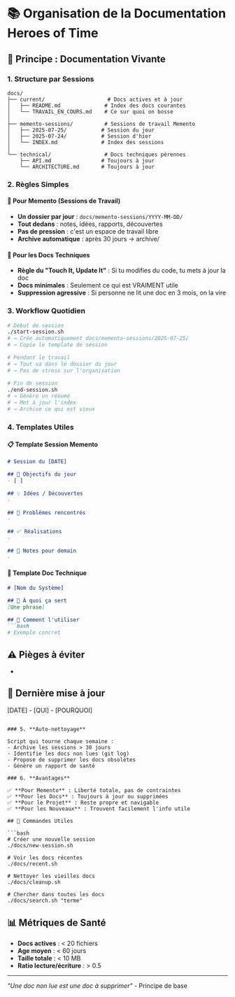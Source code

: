 # 📚 Organisation de la Documentation Heroes of Time

## 🎯 Principe : Documentation Vivante

### 1. **Structure par Sessions**
```
docs/
├── current/                    # Docs actives et à jour
│   ├── README.md              # Index des docs courantes
│   └── TRAVAIL_EN_COURS.md    # Ce sur quoi on bosse
│
├── memento-sessions/          # Sessions de travail Memento
│   ├── 2025-07-25/           # Session du jour
│   ├── 2025-07-24/           # Session d'hier
│   └── INDEX.md              # Index des sessions
│
└── technical/                 # Docs techniques pérennes
    ├── API.md                # Toujours à jour
    └── ARCHITECTURE.md       # Toujours à jour
```

### 2. **Règles Simples**

#### 📝 Pour Memento (Sessions de Travail)
- **Un dossier par jour** : `docs/memento-sessions/YYYY-MM-DD/`
- **Tout dedans** : notes, idées, rapports, découvertes
- **Pas de pression** : c'est un espace de travail libre
- **Archive automatique** : après 30 jours → archive/

#### 🔧 Pour les Docs Techniques
- **Règle du "Touch It, Update It"** : Si tu modifies du code, tu mets à jour la doc
- **Docs minimales** : Seulement ce qui est VRAIMENT utile
- **Suppression agressive** : Si personne ne lit une doc en 3 mois, on la vire

### 3. **Workflow Quotidien**

```bash
# Début de session
./start-session.sh
# → Crée automatiquement docs/memento-sessions/2025-07-25/
# → Copie le template de session

# Pendant le travail
# → Tout va dans le dossier du jour
# → Pas de stress sur l'organisation

# Fin de session
./end-session.sh
# → Génère un résumé
# → Met à jour l'index
# → Archive ce qui est vieux
```

### 4. **Templates Utiles**

#### 📋 Template Session Memento
```markdown
# Session du [DATE]

## 🎯 Objectifs du jour
- [ ] 

## 💡 Idées / Découvertes
- 

## 🐛 Problèmes rencontrés
- 

## ✅ Réalisations
- 

## 📝 Notes pour demain
- 
```

#### 🔧 Template Doc Technique
```markdown
# [Nom du Système]

## 🎯 À quoi ça sert
[Une phrase]

## 🚀 Comment l'utiliser
```bash
# Exemple concret
```

## ⚠️ Pièges à éviter
- 

## 📅 Dernière mise à jour
[DATE] - [QUI] - [POURQUOI]
```

### 5. **Auto-nettoyage**

Script qui tourne chaque semaine :
- Archive les sessions > 30 jours
- Identifie les docs non lues (git log)
- Propose de supprimer les docs obsolètes
- Génère un rapport de santé

### 6. **Avantages**

✅ **Pour Memento** : Liberté totale, pas de contraintes
✅ **Pour les Docs** : Toujours à jour ou supprimées
✅ **Pour le Projet** : Reste propre et navigable
✅ **Pour les Nouveaux** : Trouvent facilement l'info utile

## 🚀 Commandes Utiles

```bash
# Créer une nouvelle session
./docs/new-session.sh

# Voir les docs récentes
./docs/recent.sh

# Nettoyer les vieilles docs
./docs/cleanup.sh

# Chercher dans toutes les docs
./docs/search.sh "terme"
```

## 📊 Métriques de Santé

- **Docs actives** : < 20 fichiers
- **Age moyen** : < 60 jours  
- **Taille totale** : < 10 MB
- **Ratio lecture/écriture** : > 0.5

---

*"Une doc non lue est une doc à supprimer"* - Principe de base